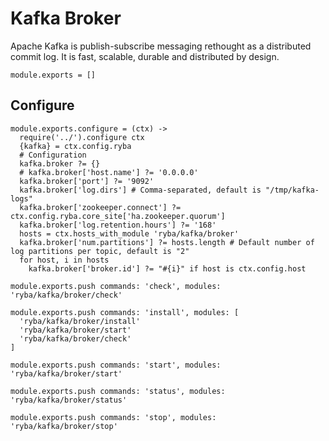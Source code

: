 
# Kafka Broker

Apache Kafka is publish-subscribe messaging rethought as a distributed commit
log. It is fast, scalable, durable and distributed by design.

    module.exports = []

## Configure

    module.exports.configure = (ctx) ->
      require('../').configure ctx
      {kafka} = ctx.config.ryba
      # Configuration
      kafka.broker ?= {}
      # kafka.broker['host.name'] ?= '0.0.0.0'
      kafka.broker['port'] ?= '9092'
      kafka.broker['log.dirs'] # Comma-separated, default is "/tmp/kafka-logs"
      kafka.broker['zookeeper.connect'] ?= ctx.config.ryba.core_site['ha.zookeeper.quorum']
      kafka.broker['log.retention.hours'] ?= '168'
      hosts = ctx.hosts_with_module 'ryba/kafka/broker'
      kafka.broker['num.partitions'] ?= hosts.length # Default number of log partitions per topic, default is "2"
      for host, i in hosts
        kafka.broker['broker.id'] ?= "#{i}" if host is ctx.config.host

    module.exports.push commands: 'check', modules: 'ryba/kafka/broker/check'

    module.exports.push commands: 'install', modules: [
      'ryba/kafka/broker/install'
      'ryba/kafka/broker/start'
      'ryba/kafka/broker/check'
    ]

    module.exports.push commands: 'start', modules: 'ryba/kafka/broker/start'

    module.exports.push commands: 'status', modules: 'ryba/kafka/broker/status'

    module.exports.push commands: 'stop', modules: 'ryba/kafka/broker/stop'
